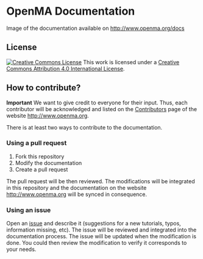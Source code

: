 # OpenMA Documentation
Image of the documentation available on http://www.openma.org/docs

## License

 [![Creative Commons License](http://i.creativecommons.org/l/by/3.0/80x15.png)](https://creativecommons.org/licenses/by/4.0/) This work is licensed under a [Creative Commons Attribution 4.0 International License](https://creativecommons.org/licenses/by/4.0/).

## How to contribute?

**Important** We want to give credit to everyone for their input. Thus, each contributor will be acknowledged and listed on the [Contributors](http://openma.org/docs/contributors) page of the website http://www.openma.org.

There is at least two ways to contribute to the documentation. 

### Using a pull request

 1. Fork this repository
 2. Modify the documentation
 3. Create a pull request
 
The pull request will be then reviewed. The modifications will be integrated in this repository and the documentation on the website http://www.openma.org will be synced in consequence.

### Using an issue

Open an [issue](https://github.com/openma/openma-doc/issues) and describe it (suggestions for a new tutorials, typos, information missing, etc). The issue will be reviewed and integrated into the documentation process. The issue will be updated when the modification is done. You could then review the modification to verify it corresponds to your needs.
